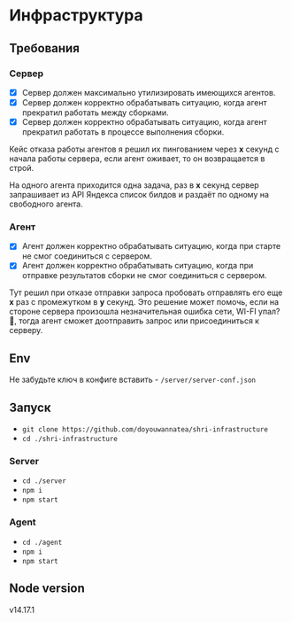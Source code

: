 # Инфраструктура

## Требования

### Сервер

- [x] Сервер должен максимально утилизировать имеющихся агентов.
- [x] Сервер должен корректно обрабатывать ситуацию, когда агент прекратил работать между сборками.
- [x] Сервер должен корректно обрабатывать ситуацию, когда агент прекратил работать в процессе выполнения сборки.

Кейс отказа работы агентов я решил их пингованием через **x** секунд с начала работы сервера, если агент оживает, то он возвращается в строй.

На одного агента приходится одна задача, раз в **x** секунд сервер запрашивает из API Яндекса список билдов и раздаёт по одному на свободного агента.

### Агент

- [x] Агент должен корректно обрабатывать ситуацию, когда при старте не смог соединиться с сервером.
- [x] Агент должен корректно обрабатывать ситуацию, когда при отправке результатов сборки не смог соединиться с сервером.

Тут решил при отказе отправки запроса пробовать отправлять его еще **x** раз с промежутком в **y** секунд. Это решение может помочь, если на стороне сервера произошла незначительная ошибка сети, WI-FI упал? 🤔, тогда агент сможет доотправить запрос или присоединиться к серверу.

## Env

Не забудьте ключ в конфиге вставить - `/server/server-conf.json`

## Запуск

- `git clone https://github.com/doyouwannatea/shri-infrastructure`
- `cd ./shri-infrastructure`

### Server

- `cd ./server`
- `npm i`
- `npm start`

### Agent

- `cd ./agent`
- `npm i`
- `npm start`

## Node version

v14.17.1
